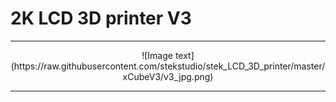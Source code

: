 
2K LCD 3D printer V3
===
<hr>
  <center>
    ![Image text](https://raw.githubusercontent.com/stekstudio/stek_LCD_3D_printer/master/xCubeV3/v3_jpg.png)
  </center>


<hr>
